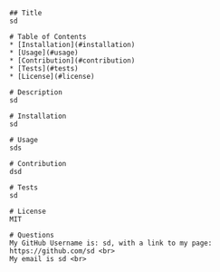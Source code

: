 
    ## Title 
    sd

    # Table of Contents
    * [Installation](#installation)
    * [Usage](#usage)
    * [Contribution](#contribution)
    * [Tests](#tests)
    * [License](#license)

    # Description
    sd
    
    # Installation
    sd

    # Usage
    sds

    # Contribution
    dsd

    # Tests
    sd

    # License
    MIT

    # Questions
    My GitHub Username is: sd, with a link to my page: https://github.com/sd <br>
    My email is sd <br>
  